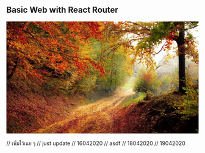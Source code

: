 Basic Web with React Router
---

![Screenshot](/public/images/autumn.jpg)

// เพิ่มไว้เฉย ๆ
// just update
// 16042020
// asdf
// 18042020
// 19042020
